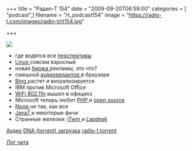 +++
title = "Радио-Т 154"
date = "2009-09-20T06:59:00"
categories = [ "podcast",]
filename = "rt_podcast154"
image = "https://radio-t.com/images/radio-t/rt154.jpg"

+++

![](https://radio-t.com/images/radio-t/rt154.jpg)

- где водятся все [перспективы](http://corp.cnews.ru/news/top/index.shtml?2009/09/18/362407)
- [Linux ](http://www.securitylab.ru/news/385517.php)совсем взрослый
- новая [биржа ](http://internet.cnews.ru/news/top/index.shtml?2009/09/18/362522)рекламы, это что?
- смешной [аудиоредактор ](http://internetno.net/2009/09/18/myna/)в браузере
- [Bing ](http://net.compulenta.ru/459242/)растет и визуализируется
- IBM против Microsoft Office
- [WiFi 802.11n](http://www.linux.org.ru/view-message.jsp?msgid=4043905) вышел в официоз
- Microsoft теперь любит [PHP ](http://www.opennet.ru/opennews/art.shtml?num=23393)и [open source](http://www.linux.org.ru/view-message.jsp?msgid=4034542)
- [Noop ](http://www.opennet.ru/opennews/art.shtml?num=23459)не так, как все
- [Java7 ](http://habrahabr.ru/blogs/java/69811/)и некоторые фичи
- Странные железки: [iTwin ](http://www.engadget.com/2009/09/15/itwin-lets-you-share-files-over-the-internet/)и [Lapdesk](http://www.engadget.com/2009/09/15/logitechs-portable-lapdesk-n315-takes-a-stand-against-carpal-tu/)

[Аудио](https://archive.rucast.net/radio-t/media/rt_podcast154.mp3)
[DNA (torrent) загрузка](http://dnagen.bittorrent.com/bdg/get?url=http%3A%2F%2Fradio-t.com%2Fdownloads%2Frt_podcast154.mp3&name=IT%20Podcast%20Radio-T)
[radio-t.torrent](http://www.radio-t.com/torrents/rt_podcast154.mp3.torrent)

[Лог чата](http://chat.radio-t.com/logs/radio-t-154.html)
<audio src="https://archive.rucast.net/radio-t/media/rt_podcast154.mp3" preload="none"></audio>
